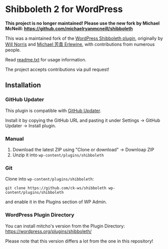 # Shibboleth 2 for WordPress

**This project is no longer maintained! Please use the new fork by Michael McNeill: https://github.com/michaelryanmcneill/shibboleth**

This was a maintained fork of the [WordPress Shibboleth plugin](http://wordpress.org/plugins/shibboleth), originally by [Will Norris](https://github.com/willnorris) and [Michael 芳貴 Erlewine](https://github.com/mitcho), with contributions from numerous people.

Read [readme.txt](readme.txt) for usage information.

The project accepts contributions via pull request!

## Installation

### GitHub Updater
This plugin is compatible with [GitHub Updater](https://github.com/afragen/github-updater).

Install it by copying the GitHub URL and pasting it under Settings -> GitHub Updater -> Install plugin.

### Manual
1. Download the latest ZIP using "Clone or download" -> Downloap ZIP
2. Unzip it into `wp-content/plugins/shibboleth`

### Git
Clone into `wp-content/plugins/shibboleth`:

````
git clone https://github.com/ck-ws/shibboleth wp-content/plugins/shibboleth
````

and enable it in the Plugins section of WP Admin.

### WordPress Plugin Directory
You can install mitcho's version from the Plugin Directory: https://wordpress.org/plugins/shibboleth/

Please note that this version differs a lot from the one in this repository!
